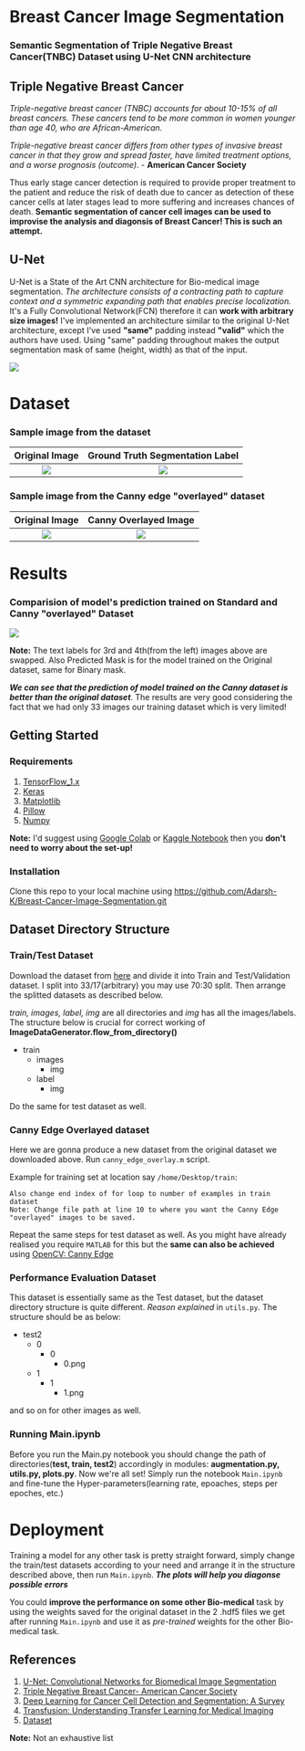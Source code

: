 # Breast Cancer Image Segmentation
### Semantic Segmentation of Triple Negative Breast Cancer(TNBC) Dataset using U-Net CNN architecture

## Triple Negative Breast Cancer
*Triple-negative breast cancer (TNBC) accounts for about 10-15%  of all breast cancers. These cancers tend to be more common in women younger than age 40, who are African-American.*

*Triple-negative breast cancer differs from other types of invasive breast cancer in that they grow and spread faster, have limited treatment options, and a worse prognosis (outcome)*.  - **American Cancer Society**

Thus early stage cancer detection is required to provide proper treatment to the patient and reduce the risk of death due to cancer as detection of these cancer cells at later stages lead to more suffering and increases chances of death. **Semantic segmentation of cancer cell images can be used to improvise the analysis and diagonsis of Breast Cancer! This is such an attempt.**

## U-Net

U-Net is a State of the Art CNN architecture for Bio-medical image segmentation. *The architecture consists of a contracting path to capture context and a symmetric expanding path that enables precise localization.* It's a Fully Convolutional Network(FCN) therefore it can **work with arbitrary size images!** I've implemented an architecture similar to the original U-Net architecture, except I've used **"same"** padding instead **"valid"** which the authors have used. Using "same" padding throughout makes the output segmentation mask of same (height, width) as that of the input.

<img src="img/U-Net_arch.png">

# Dataset        
### Sample image from the dataset

Original Image            |  Ground Truth Segmentation Label
:-------------------------:|:-------------------------:
![](img/sample_image.png)  |  ![](img/sample_label.png)

### Sample image from the Canny edge "overlayed" dataset

Original Image            |  Canny Overlayed Image
:-------------------------:|:-------------------------:
![](img/original_image.png)  |  ![](img/canny_image.png)

# Results
### Comparision of model's prediction trained on Standard and Canny "overlayed" Dataset

<img src="img/compare.png">

**Note:** The text labels for 3rd and 4th(from the left) images above are swapped. Also Predicted Mask is for the model trained on the Original dataset, same for Binary mask.

***We can see that the prediction of model trained on the Canny dataset is better than the original dataset***.
The results are very good considering the fact that we had only 33 images our training dataset which is very limited!

## Getting Started
### Requirements
1. [TensorFlow_1.x](https://www.tensorflow.org/versions)
2. [Keras](https://keras.io/)
3. [Matplotlib](https://matplotlib.org/3.1.3/users/installing.html)
4. [Pillow](https://pypi.org/project/Pillow/)
5. [Numpy](https://pypi.org/project/numpy/)

**Note:** I'd suggest using [Google Colab](https://colab.research.google.com/notebooks/intro.ipynb) or [Kaggle Notebook](https://www.kaggle.com/notebooks) then you **don't need to worry about the set-up!**

### Installation
Clone this repo to your local machine using https://github.com/Adarsh-K/Breast-Cancer-Image-Segmentation.git
## Dataset Directory Structure
### Train/Test Dataset
Download the dataset from [here](https://zenodo.org/record/1175282#.Xl_4nZMzZQJ) and divide it into Train and Test/Validation dataset. I split into 33/17(arbitrary) you may use 70:30 split. Then arrange the splitted datasets as described below.

*train, images, label, img* are all directories and *img* has all the images/labels. The structure below is crucial for correct working of **ImageDataGenerator.flow_from_directory()** 
- train
   - images
      - img
   - label
      - img

Do the same for test dataset as well.
### Canny Edge Overlayed dataset
Here we are gonna produce a new dataset from the original dataset we downloaded above. Run `canny_edge_overlay.m` script. 

Example for training set at location say `/home/Desktop/train`:

```At line 7 change the file path from /Users/adarshkumar/Desktop/data1/test/images/img/%d.png -> /home/Desktop/train/images/img/%d.png
Also change end index of for loop to number of examples in train dataset
Note: Change file path at line 10 to where you want the Canny Edge "overlayed" images to be saved. 
```
Repeat the same steps for test dataset as well. As you might have already realised you require `MATLAB` for this but the **same can also be achieved** using [OpenCV: Canny Edge](https://docs.opencv.org/trunk/da/d22/tutorial_py_canny.html)
### Performance Evaluation Dataset
This dataset is essentially same as the Test dataset, but the dataset directory structure is quite different. *Reason explained* in `utils.py`. The structure should be as below:
- test2
   - 0
      - 0
         - 0.png
   - 1
      - 1
         - 1.png
 
 and so on for other images as well.
### Running Main.ipynb
Before you run the Main.py notebook you should change the path of directories(**test, train, test2**) accordingly in modules: **augmentation.py, utils.py, plots.py**. Now we're all set! Simply run the notebook `Main.ipynb` and fine-tune the Hyper-parameters(learning rate, epoaches, steps per epoches, etc.)

# Deployment
Training a model for any other task is pretty straight forward, simply change the train/test datasets according to your need and arrange it in the structure described above, then run `Main.ipynb`. ***The plots will help you diagonse possible errors***

You could **improve the performance on some other Bio-medical** task by using the weights saved for the original dataset in the 2 .hdf5 files we get after running `Main.ipynb` and use it as *pre-trained* weights for the other Bio-medical task. 
## References

1. [U-Net: Convolutional Networks for Biomedical Image Segmentation](https://arxiv.org/abs/1505.04597)
2. [Triple Negative Breast Cancer- American Cancer Society](https://www.cancer.org/cancer/breast-cancer/understanding-a-breast-cancer-diagnosis/types-of-breast-cancer/triple-negative.html)
3. [Deep Learning for Cancer Cell Detection and Segmentation: A Survey](https://www.researchgate.net/publication/334080872_Deep_Learning_for_Cancer_Cell_Detection_and_Segmentation_A_Survey)
4. [Transfusion: Understanding Transfer Learning for Medical Imaging](https://arxiv.org/abs/1902.07208)
5. [Dataset](https://zenodo.org/record/1175282#.Xl_4nZMzZQJ)

**Note:** Not an exhaustive list
